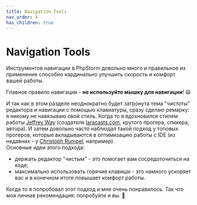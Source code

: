 ```yaml
---
title: Navigation Tools
nav_order: 4
has_children: true
---
```


# Navigation Tools

Инструментов навигации в PhpStorm довольно много и правильное их применение способно кардинально улучшить скорость и комфорт вашей работы.

Главное правило навигации - **не используйте мышку для навигации**! :smiley:

И так как в этом разделе неоднократно будет затронута тема "чистоты" редактора и навигации с помощью клавиатуры, сразу сделаю ремарку: я никому не навязываю свой стиль.
Когда то я вдохновился стилем работы [Jeffrey Way](https://twitter.com/jeffrey_way) (создателя [laracasts.com](https://laracasts.com/), крутого прогера, спикера, автора). И затем довольно часто наблюдал такой подход у топовых прогеров,  которые вкладываются в оптимизацию работы с IDE (из недавних - у [Christoph Rumpel](https://twitter.com/christophrumpel), например).<br>
Основные идеи этого подхода:
- держать редактор "чистым" - это помогает вам сосредоточиться на коде;
- максимально использовать горячие клавиши - это намного ускоряет вас и в конечном итоге повышает комфорт работы.

Когда то я попробовал этот подход и мне очень понравилось. Так что моя личная рекомендация: попробуйте и вы. :slightly_smiling_face:

